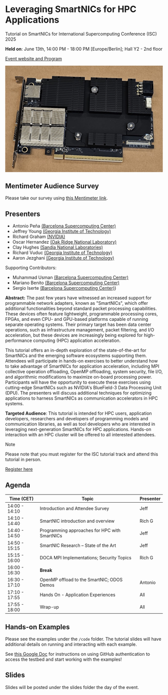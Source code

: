 # Leveraging SmartNICs for HPC Applications

Tutorial on SmartNICs for International Supercomputing Conference (ISC) 2025

**Held on**: June 13th, 14:00 PM - 18:00 PM [Europe/Berlin]; Hall Y2 - 2nd floor

[Event website and Program](https://isc-hpc.com/program/schedule/)

![BlueField 3 SmartNIC](https://github.com/gt-crnch-rg/smartnic-tutorial-isc25/blob/2c305cbb0ab18d6b76729516c3f65a85b031b7eb/fig/smartnic_bf3.jpg)

## Mentimeter Audience Survey

Please take our survey using [this Mentimeter link]().

## Presenters

* Antonio Peña [(Barcelona Supercomputing Center)](https://www.bsc.es/pena-antonio)
* Jeffrey Young [(Georgia Institute of Technology)](https://jyoung3131.github.io/)
* Richard Graham [(NVIDIA)](https://www.nvidia.com/)
* Oscar Hernandez [(Oak Ridge National Laboratory)](https://www.ornl.gov/)
* Clay Hughes [(Sandia National Laboratories)](https://isc.app.swapcard.com/widget/event/isc-high-performance-2025/person/RXZlbnRQZW9wbGVfMzc5MzA0MTI=)
* Richard Vuduc [(Georgia Institute of Technology)](https://vuduc.org/v2/)
* Aaron Jezghani [(Georgia Institute of Technology)](https://research.gatech.edu/people/aaron-jezghani)


Supporting Contributors:

* Muhammad Usman [(Barcelona Supercomputing Center)](https://www.bsc.es/usman-muhammad)
* Mariano Benito [(Barcelona Supercomputing Center)](https://www.bsc.es)
* Sergio Iserte [(Barcelona Supercomputing Center)](https://www.bsc.es/iserte-agut-sergio)) 

**Abstract:** The past few years have witnessed an increased support for programmable network adapters, known as "SmartNICs", which offer additional functionalities beyond standard packet processing capabilities. These devices often feature lightweight, programmable processing cores, FPGAs, and even CPU- and GPU-based platforms capable of running separate operating systems. Their primary target has been data center operations, such as infrastructure management, packet filtering, and I/O acceleration, but these devices are increasingly being explored for high-performance computing (HPC) application acceleration.

This tutorial offers an in-depth exploration of the state-of-the-art for SmartNICs and the emerging software ecosystems supporting them. Attendees will participate in hands-on exercises to better understand how to take advantage of SmartNICs for application acceleration, including MPI collective operation offloading, OpenMP offloading, system security, file I/O, and algorithmic modifications to maximize on-board processing power. Participants will have the opportunity to execute these exercises using cutting-edge SmartNICs such as NVIDIA's BlueField-3 Data Processing Unit (DPU). The presenters will discuss additional techniques for optimizing applications to harness SmartNICs as communication accelerators in HPC systems.


**Targeted Audience**: This tutorial is intended for HPC users, application developers, researchers and developers of programming models and communication libraries, as well as tool developers who are interested in leveraging next-generation SmartNICs for HPC applications. Hands-on interaction with an HPC cluster will be offered to all interested attendees.


>[!NOTE] 
> Please note that you must register for the ISC tutorial track and attend this tutorial in person.

[Register here](https://eu.avolio.swapcard.com/ISC/2025/registrations/Start)

## Agenda

| **Time (CET)** | **Topic**                                     | **Presenter** |
| -------------- | --------------------------------------------- | ------------- |
| 14:00 - 14:10  | Introduction and Attendee Survey              | Jeff          |
| 14:10 - 14:40  | SmartNIC introduction and overview            | Rich G        |
| 14:40 - 14:50  | Programming approaches for HPC with SmartNICs | Jeff          |
| 14:50 - 15:15  | SmartNIC Research – State of the Art          | Jeff          |
| 15:15 - 16:00  | DOCA MPI Implementations; Security Topics     | Rich G        |
| 16:00 - 16:30  | **Break**                                     |               |
| 16:30 - 17:10  | OpenMP offload to the SmartNIC; ODOS Demos    | Antonio       |
| 17:10 - 17:55  | Hands On - Application Experiences            | All           |
| 17:55 - 18:00  | Wrap-up                                       | All           |

## Hands-on Examples

Please see the examples under the `/code` folder. The tutorial slides will have additional details on running and interacting with each example.

See [this Google Doc](https://docs.google.com/document/d/1eRluI2IZ4iIY9jjAL53shEKqH0AqwEvPlwRCCJJ9Sec/edit?usp=sharing) for instructions on using GitHub authentication to access the testbed and start working with the examples!

## Slides

Slides will be posted under the slides folder the day of the event. 
